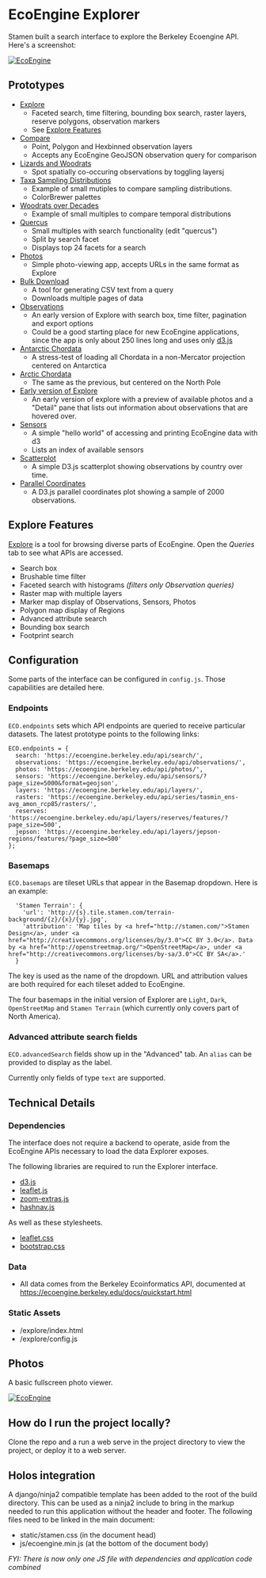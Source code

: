 # EcoEngine Explorer

Stamen built a search interface to explore the Berkeley Ecoengine API. Here's a screenshot:

[![EcoEngine](https://cloud.githubusercontent.com/assets/156229/5325698/82deef8a-7ca8-11e4-8a4a-921b5c684152.png)](http://stamen.github.io/ecoengine/explore/)

## Prototypes

* [Explore](http://stamen.github.io/ecoengine/explore/)
  * Faceted search, time filtering, bounding box search, raster layers, reserve polygons, observation markers
  * See [Explore Features](https://github.com/stamen/ecoengine#explore-features)
* [Compare](http://stamen.github.io/ecoengine-compare/)
  * Point, Polygon and Hexbinned observation layers
  * Accepts any EcoEngine GeoJSON observation query for comparison
* [Lizards and Woodrats](http://stamen.github.io/ecoengine/prototypes/covis/lizards-woodrats.html)
  * Spot spatially co-occuring observations by toggling layersj
* [Taxa Sampling Distributions](http://stamen.github.io/ecoengine/prototypes/covis/multiples-taxa.html)
  * Example of small mutiples to compare sampling distributions.
  * ColorBrewer palettes
* [Woodrats over Decades](http://stamen.github.io/ecoengine/prototypes/covis/multiples-decades.html)
  * Example of small multiples to compare temporal distributions
* [Quercus](http://stamen.github.io/ecoengine/prototypes/covis/oaks.html)
  * Small multiples with search functionality (edit "quercus")
  * Split by search facet
  * Displays top 24 facets for a search
* [Photos](http://stamen.github.io/ecoengine/prototypes/photos/)
  * Simple photo-viewing app, accepts URLs in the same format as Explore
* [Bulk Download](http://stamen.github.io/ecoengine/prototypes/loading/bulk-download.html)
  * A tool for generating CSV text from a query
  * Downloads multiple pages of data
* [Observations](http://stamen.github.io/ecoengine/prototypes/observations/)
  * An early version of Explore with search box, time filter, pagination and export options
  * Could be a good starting place for new EcoEngine applications, since the app is only about 250 lines long and uses only [d3.js](http://d3js.org/)
* [Antarctic Chordata](http://stamen.github.io/ecoengine/prototypes/projections/antarctica.html)
  * A stress-test of loading all Chordata in a non-Mercator projection centered on Antarctica
* [Arctic Chordata](http://stamen.github.io/ecoengine/prototypes/projections/arctic.html)
  * The same as the previous, but centered on the North Pole
* [Early version of Explore](http://stamen.github.io/ecoengine/prototypes/multi/)
  * An early version of explore with a preview of available photos and a "Detail" pane that lists out information about observations that are hovered over.
* [Sensors](http://stamen.github.io/ecoengine/prototypes/sensors/index.html)
  * A simple "hello world" of accessing and printing EcoEngine data with d3
  * Lists an index of available sensors
* [Scatterplot](http://bl.ocks.org/syntagmatic/df47616fe2f7b683c256)
  * A simple D3.js scatterplot showing observations by country over time.
* [Parallel Coordinates](http://bl.ocks.org/syntagmatic/42d5b54c5cfe002e7dd8)
  * A D3.js parallel coordinates plot showing a sample of 2000 observations.


## Explore Features

[Explore](http://stamen.github.io/ecoengine/explore) is a tool for browsing diverse parts of EcoEngine. Open the *Queries* tab to see what APIs are accessed.

* Search box
* Brushable time filter
* Faceted search with histograms *(filters only Observation queries)*
* Raster map with multiple layers
* Marker map display of Observations, Sensors, Photos
* Polygon map display of Regions
* Advanced attribute search
* Bounding box search
* Footprint search

## Configuration

Some parts of the interface can be configured in `config.js`. Those capabilities are detailed here.

### Endpoints

`ECO.endpoints` sets which API endpoints are queried to receive particular datasets. The latest prototype points to the following links:

```
ECO.endpoints = {
  search: 'https://ecoengine.berkeley.edu/api/search/',
  observations: 'https://ecoengine.berkeley.edu/api/observations/',
  photos: 'https://ecoengine.berkeley.edu/api/photos/',
  sensors: 'https://ecoengine.berkeley.edu/api/sensors/?page_size=5000&format=geojson',
  layers: 'https://ecoengine.berkeley.edu/api/layers/',
  rasters: 'https://ecoengine.berkeley.edu/api/series/tasmin_ens-avg_amon_rcp85/rasters/',
  reserves: 'https://ecoengine.berkeley.edu/api/layers/reserves/features/?page_size=500',
  jepson: 'https://ecoengine.berkeley.edu/api/layers/jepson-regions/features/?page_size=500'
};
```

### Basemaps

`ECO.basemaps` are tileset URLs that appear in the Basemap dropdown. Here is an example:

```
  'Stamen Terrain': {
    'url': 'http://{s}.tile.stamen.com/terrain-background/{z}/{x}/{y}.jpg',
    'attribution': 'Map tiles by <a href="http://stamen.com/">Stamen Design</a>, under <a href="http://creativecommons.org/licenses/by/3.0">CC BY 3.0</a>. Data by <a href="http://openstreetmap.org/">OpenStreetMap</a>, under <a href="http://creativecommons.org/licenses/by-sa/3.0">CC BY SA</a>.'
  }
```

The key is used as the name of the dropdown. URL and attribution values are both required for each tileset added to EcoEngine.

The four basemaps in the initial version of Explorer are `Light`, `Dark`, `OpenStreetMap` and `Stamen Terrain` (which currently only covers part of North America).

### Advanced attribute search fields

`ECO.advancedSearch` fields show up in the "Advanced" tab. An `alias` can be provided to display as the label.

Currently only fields of type `text` are supported.

## Technical Details

### Dependencies

The interface does not require a backend to operate, aside from the EcoEngine APIs necessary to load the data Explorer exposes.

The following libraries are required to run the Explorer interface.

* [d3.js](http://d3js.org/d3.v3.min.js)
* [leaflet.js](http://cdn.leafletjs.com/leaflet-0.7.3/leaflet.js)
* [zoom-extras.js](/lib/zoom-extras.js)
* [hashnav.js](/lib/hashnav.js)

As well as these stylesheets.

* [leaflet.css](http://cdn.leafletjs.com/leaflet-0.7.3/leaflet.css)
* [bootstrap.css](//maxcdn.bootstrapcdn.com/bootstrap/3.2.0/css/bootstrap.min.css)

### Data

* All data comes from the Berkeley Ecoinformatics API, documented at https://ecoengine.berkeley.edu/docs/quickstart.html

### Static Assets

* /explore/index.html
* /explore/config.js

## Photos

A basic fullscreen photo viewer.

[![EcoEngine](https://cloud.githubusercontent.com/assets/156229/5325740/c78b40d8-7ca9-11e4-99e7-8426a3e15cff.png)](http://stamen.github.io/ecoengine/photos/)

## How do I run the project locally?

Clone the repo and a run a web serve in the project directory to view the project, or deploy it to a web server.

## Holos integration
A django/ninja2 compatible template has been added to the root of the build directory. This can be used as a ninja2 include to bring in the markup needed to run this application without the header and footer. The following files need to be linked in the main document:

   * static/stamen.css (in the document head)
   * js/ecoengine.min.js (at the bottom of the document body)
 
_FYI: There is now only one JS file with dependencies and application code combined_
